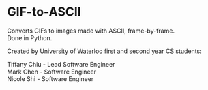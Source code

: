 # GIF-to-ASCII
Converts GIFs to images made with ASCII, frame-by-frame.  
Done in Python.  

Created by University of Waterloo first and second year CS students:

Tiffany Chiu - Lead Software Engineer  
Mark Chen - Software Engineer  
Nicole Shi - Software Engineer